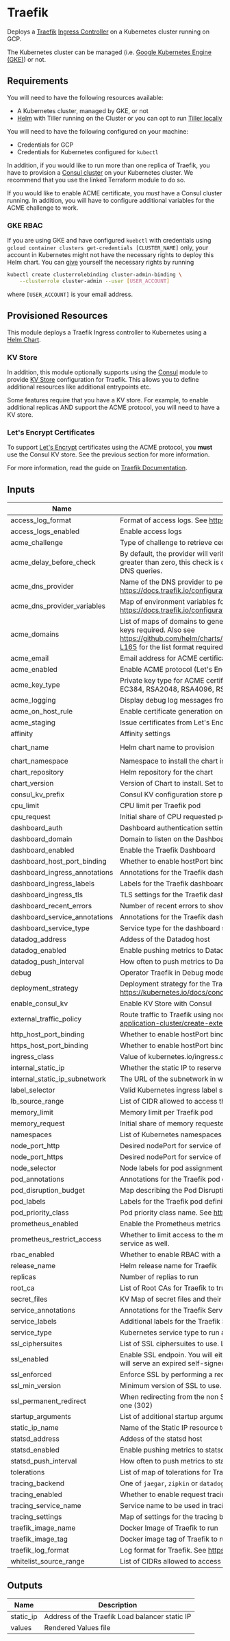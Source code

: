 # Traefik

Deploys a [Traefik](https://traefik.io/)
[Ingress Controller](https://docs.traefik.io/user-guide/kubernetes/) on a Kubernetes cluster running
on GCP.

The Kubernetes cluster can be managed
(i.e. [Google Kubernetes Engine (GKE)](https://cloud.google.com/kubernetes-engine/)) or not.

## Requirements

You will need to have the following resources available:

- A Kubernetes cluster, managed by GKE, or not
- [Helm](https://helm.sh/) with Tiller running on the Cluster or you can opt to run
    [Tiller locally](https://docs.helm.sh/using_helm/#running-tiller-locally)

You will need to have the following configured on your machine:

- Credentials for GCP
- Credentials for Kubernetes configured for `kubectl`

In addition, if you would like to run more than one replica of Traefik, you have to provision a
[Consul cluster](../consul) on your Kubernetes cluster. We recommend that you use the linked
Terraform module to do so.

If you would like to enable ACME certificate, you _must_ have a Consul cluster running. In addition,
you will have to configure additional variables for the ACME challenge to work.

### GKE RBAC

If you are using GKE and have configured `kuebctl` with credentials using
`gcloud container clusters get-credentials [CLUSTER_NAME]` only, your account in Kubernetes might
not have the necessary rights to deploy this Helm chart. You can
[give](https://cloud.google.com/kubernetes-engine/docs/how-to/role-based-access-control#prerequisites_for_using_role-based_access_control)
yourself the necessary rights by running

```bash
kubectl create clusterrolebinding cluster-admin-binding \
    --clusterrole cluster-admin --user [USER_ACCOUNT]
```

where `[USER_ACCOUNT]` is your email address.

## Provisioned Resources

This module deploys a Traefik Ingress controller to Kubernetes using a
[Helm Chart](https://github.com/helm/charts/tree/master/stable/traefik).

### KV Store

In addition, this module optionally supports using the [Consul](../consul) module to provide
[KV Store](https://docs.traefik.io/user-guide/kv-config) configuration for Traefik. This allows you
to define additional resources like additional entrypoints etc.

Some features require that you have a KV store. For example, to enable additional replicas AND
support the ACME protocol, you will need to have a KV store.

### Let's Encrypt Certificates

To support [Let's Encrypt](https://letsencrypt.org/) certificates using the ACME protocol, you
__must__ use the Consul KV store. See the previous section for more information.

For more information, read the guide on [Traefik Documentation](https://docs.traefik.io/configuration/acme/).

## Inputs

| Name | Description | Type | Default | Required |
|------|-------------|:----:|:-----:|:-----:|
| access\_log\_format | Format of access logs. See https://docs.traefik.io/configuration/logs/#access-logs | string | `"json"` | no |
| access\_logs\_enabled | Enable access logs | string | `"true"` | no |
| acme\_challenge | Type of challenge to retrieve certificates. See https://docs.traefik.io/configuration/acme/#acme-challenge | string | `"httpChallenge"` | no |
| acme\_delay\_before\_check | By default, the provider will verify the TXT DNS challenge record before letting ACME verify. If acme_delay_before_check is greater than zero, this check is delayed for the configured duration in seconds. Useful when Traefik cannot resolve external DNS queries. | string | `"0"` | no |
| acme\_dns\_provider | Name of the DNS provider to perform DNS record modification for the DNS-01 challenge. See https://docs.traefik.io/configuration/acme/#dnschallenge | string | `"gcloud"` | no |
| acme\_dns\_provider\_variables | Map of environment variables for the DNS provider to perform the DNS challengt. See https://docs.traefik.io/configuration/acme/#dnschallenge | map | `<map>` | no |
| acme\_domains | List of maps of domains to generate ACME certificates for. See https://docs.traefik.io/configuration/acme/#domains for the keys required. Also see https://github.com/helm/charts/blob/15493df5ad0e38da7301bcb4979a07a0dbe5a73c/stable/traefik/values.yaml#L156-L165 for the list format required | list | `<list>` | no |
| acme\_email | Email address for ACME certificates | string | `""` | no |
| acme\_enabled | Enable ACME protocol (Let's Encrypt) | string | `"false"` | no |
| acme\_key\_type | Private key type for ACME certificates. Make sure your SSL ciphersuites supports the key type. Available values : EC256, EC384, RSA2048, RSA4096, RSA8192 | string | `"RSA4096"` | no |
| acme\_logging | Display debug log messages from the ACME client library | string | `"true"` | no |
| acme\_on\_host\_rule | Enable certificate generation on frontend Host rules. See https://docs.traefik.io/configuration/acme/#onhostrule | string | `"true"` | no |
| acme\_staging | Issue certificates from Let's Encrypt staging server | string | `"false"` | no |
| affinity | Affinity settings | map | `<map>` | no |
| chart\_name | Helm chart name to provision | string | `"https://github.com/basisai/charts/releases/download/traefik-env/traefik-1.59.3.tgz"` | no |
| chart\_namespace | Namespace to install the chart into | string | `"kube-system"` | no |
| chart\_repository | Helm repository for the chart | string | `""` | no |
| chart\_version | Version of Chart to install. Set to empty to install the latest version | string | `""` | no |
| consul\_kv\_prefix | Consul KV configuration store prefix | string | `"traefik"` | no |
| cpu\_limit | CPU limit per Traefik pod | string | `"100m"` | no |
| cpu\_request | Initial share of CPU requested per Traefik pod | string | `"100m"` | no |
| dashboard\_auth | Dashboard authentication settings. See https://docs.traefik.io/configuration/api/#authentication | map | `<map>` | no |
| dashboard\_domain | Domain to listen on the Dashboard Ingress | string | `""` | no |
| dashboard\_enabled | Enable the Traefik Dashboard | string | `"false"` | no |
| dashboard\_host\_port\_binding | Whether to enable hostPort binding to host for dashboard. | string | `"false"` | no |
| dashboard\_ingress\_annotations | Annotations for the Traefik dashboard Ingress definition, specified as a map | map | `<map>` | no |
| dashboard\_ingress\_labels | Labels for the Traefik dashboard Ingress definition, specified as a map | map | `<map>` | no |
| dashboard\_ingress\_tls | TLS settings for the Traefik dashboard Ingress definition | map | `<map>` | no |
| dashboard\_recent\_errors | Number of recent errors to show in the ‘Health’ tab | string | `"10"` | no |
| dashboard\_service\_annotations | Annotations for the Traefik dashboard Service definition, specified as a map | map | `<map>` | no |
| dashboard\_service\_type | Service type for the dashboard service | string | `"ClusterIP"` | no |
| datadog\_address | Addess of the Datadog host | string | `""` | no |
| datadog\_enabled | Enable pushing metrics to Datadog | string | `"false"` | no |
| datadog\_push\_interval | How often to push metrics to Datadog. | string | `"10s"` | no |
| debug | Operator Traefik in Debug mode. | string | `"false"` | no |
| deployment\_strategy | Deployment strategy for the Traefik pods. See https://kubernetes.io/docs/concepts/workloads/controllers/deployment/#strategy | map | `<map>` | no |
| enable\_consul\_kv | Enable KV Store with Consul | string | `"false"` | no |
| external\_traffic\_policy | Route traffic to Traefik using node-local or cluster-wide endpoints. See https://kubernetes.io/docs/tasks/access-application-cluster/create-external-load-balancer/#preserving-the-client-source-ip | string | `"Cluster"` | no |
| http\_host\_port\_binding | Whether to enable hostPort binding to host for http. | string | `"false"` | no |
| https\_host\_port\_binding | Whether to enable hostPort binding to host for https. | string | `"false"` | no |
| ingress\_class | Value of kubernetes.io/ingress.class annotation to watch - must start with traefik if set | string | `"traefik"` | no |
| internal\_static\_ip | Whether the static IP to reserve is internal | string | `"false"` | no |
| internal\_static\_ip\_subnetwork | The URL of the subnetwork in which to reserve the internal static address | string | `""` | no |
| label\_selector | Valid Kubernetes ingress label selector to watch | string | `""` | no |
| lb\_source\_range | List of CIDR allowed to access the Network Load balancer. This setting is enforced by GCP Network LB | list | `<list>` | no |
| memory\_limit | Memory limit per Traefik pod | string | `"30Mi"` | no |
| memory\_request | Initial share of memory requested per Traefik pod | string | `"20Mi"` | no |
| namespaces | List of Kubernetes namespaces to watch | list | `<list>` | no |
| node\_port\_http | Desired nodePort for service of type NodePort used for http requests. Blank will assign a dynamic port | string | `"80"` | no |
| node\_port\_https | Desired nodePort for service of type NodePort used for https requests. Blank will assign a dynamic port | string | `"443"` | no |
| node\_selector | Node labels for pod assignment | map | `<map>` | no |
| pod\_annotations | Annotations for the Traefik pod definition | map | `<map>` | no |
| pod\_disruption\_budget | Map describing the Pod Disruption Budget. See https://kubernetes.io/docs/tasks/run-application/configure-pdb/ | map | `<map>` | no |
| pod\_labels | Labels for the Traefik pod definition | map | `<map>` | no |
| pod\_priority\_class | Pod priority class name. See https://kubernetes.io/docs/concepts/configuration/pod-priority-preemption/ | string | `""` | no |
| prometheus\_enabled | Enable the Prometheus metrics server | string | `"false"` | no |
| prometheus\_restrict\_access | Whether to limit access to the metrics port (8080) to the dashboard service. When false, it is accessible on the main Traefik service as well. | string | `"true"` | no |
| rbac\_enabled | Whether to enable RBAC with a specific cluster role and binding for Traefik | string | `"true"` | no |
| release\_name | Helm release name for Traefik | string | `"traefik"` | no |
| replicas | Number of replias to run | string | `"1"` | no |
| root\_ca | List of Root CAs for Traefik to trust when encountering backends. Put the contents into the variable | list | `<list>` | no |
| secret\_files | KV Map of secret files and their contents | map | `<map>` | no |
| service\_annotations | Annotations for the Traefik Service definition, specified as a map | map | `<map>` | no |
| service\_labels | Additional labels for the Traefik Service definition, specified as a map. | map | `<map>` | no |
| service\_type | Kubernetes service type to run as. `NodePort` or `LoadBalancer`. | string | `"LoadBalancer"` | no |
| ssl\_ciphersuites | List of SSL ciphersuites to use. Leave empty for default. This must match the type of key you use for your certificates | list | `<list>` | no |
| ssl\_enabled | Enable SSL endpoin. You will either need to use the Let's Encrypt ACME certificates or provide your own. Otherwise, Traefik will serve an expired self-signed certificatre | string | `"true"` | no |
| ssl\_enforced | Enforce SSL by performing a redirect from the non SSL endpoint | string | `"true"` | no |
| ssl\_min\_version | Minimum version of SSL to use. See https://docs.traefik.io/configuration/entrypoints/#specify-minimum-tls-version | string | `"VersionTLS12"` | no |
| ssl\_permanent\_redirect | When redirecting from the non SSL endpoint to the SSL endpoint, use a permanent redirect (301) instead of a temporary one (302) | string | `"true"` | no |
| startup\_arguments | List of additional startup arguments for the Traefik pods | list | `<list>` | no |
| static\_ip\_name | Name of the Static IP resource to deploy for the Network LB | string | n/a | yes |
| statsd\_address | Addess of the statsd host | string | `""` | no |
| statsd\_enabled | Enable pushing metrics to statsd | string | `"false"` | no |
| statsd\_push\_interval | How often to push metrics to statsd. | string | `"10s"` | no |
| tolerations | List of map of tolerations for Traefik Pods. See https://kubernetes.io/docs/concepts/configuration/taint-and-toleration/ | list | `<list>` | no |
| tracing\_backend | One of `jaegar`, `zipkin` or `datadog` | string | `""` | no |
| tracing\_enabled | Whether to enable request tracing | string | `"false"` | no |
| tracing\_service\_name | Service name to be used in tracing backend | string | `"traefik"` | no |
| tracing\_settings | Map of settings for the tracing backend. See `templates/values.yaml` for information | map | `<map>` | no |
| traefik\_image\_name | Docker Image of Traefik to run | string | `"traefik"` | no |
| traefik\_image\_tag | Docker image tag of Traefik to run | string | `"1.7-alpine"` | no |
| traefik\_log\_format | Log format for Traefik. See https://docs.traefik.io/configuration/logs/#traefik-logs | string | `"json"` | no |
| whitelist\_source\_range | List of CIDRs allowed to access the Traefik Load balancer. This setting is enforced by Traefik. | list | `<list>` | no |

## Outputs

| Name | Description |
|------|-------------|
| static\_ip | Address of the Traefik Load balancer static IP |
| values | Rendered Values file |
